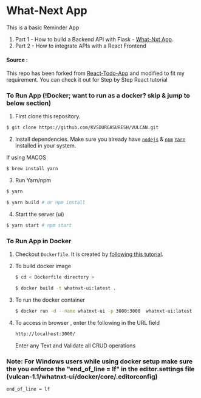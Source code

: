 # What-Next App

This is a basic Reminder App 

1. Part 1 - How to build a Backend API with Flask - [What-Nxt App](https://github.com/KVSDURGASURESH/VULCAN/tree/master/whatnxt).
2. Part 2 - How to integrate APIs with a React Frontend

#### Source :
 This repo has been forked from [React-Todo-App](https://github.com/kabirbaidhya/react-todo-app.git) and modified to fit my requirement. You can check it out for Step by Step React tutorial


### To Run App (!Docker; want to run as a docker?  skip & jump to below section)

1. First clone this repository.
```bash
$ git clone https://github.com/KVSDURGASURESH/VULCAN.git
```

2. Install dependencies. Make sure you already have [`nodejs`](https://nodejs.org/en/) & [`npm`](https://www.npmjs.com/) [`Yarn`](https://classic.yarnpkg.com/en/docs/install/#mac-stable) installed in your system.

If using MACOS 

```bash
$ brew install yarn
```

3. Run Yarn/npm

```bash
$ yarn
```

```bash
$ yarn build # or npm install
```
4. Start the server (ui)

```bash
$ yarn start # npm start
```

### To Run App in Docker

1. Checkout `Dockerfile`. It is created by [following this tutorial](https://mherman.org/blog/dockerizing-a-react-app/).

2. To build docker image 

    ```bash
    $ cd < Dockerfile directory >
    ```

    ```bash
    $ docker build -t whatnxt-ui:latest .
    ```
3. To run the docker container 
    ```bash
    $ docker run -d --name whatnxt-ui -p 3000:3000  whatnxt-ui:latest
    ```
4. To access in browser , enter the following in the URL field
    ```bash
    http://localhost:3000/
    ```

    Enter any Text and Validate all CRUD operations

### Note: For Windows users while using docker setup make sure the you enforce the "end_of_line = lf" in the editor.settings file (vulcan-1.1/whatnxt-ui/docker/core/.editorconfig)

```bash
end_of_line = lf
```


